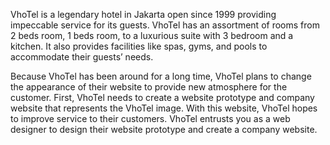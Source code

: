 VhoTel is a legendary hotel in Jakarta open since 1999 providing impeccable service for its guests. VhoTel has an assortment of rooms from 2 beds room, 1 beds room, to a luxurious suite with 3 bedroom and a kitchen. It also provides facilities like spas, gyms, and pools to accommodate their guests’ needs.

Because VhoTel has been around for a long time, VhoTel plans to change the appearance of their website to provide new atmosphere for the customer. First, VhoTel needs to create a website prototype and company website that represents the VhoTel image. With this website, VhoTel hopes to improve service to their customers. VhoTel entrusts you as a web designer to design their website prototype and create a company website.
